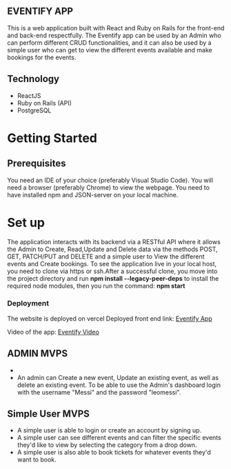 ## EVENTIFY APP

This is a web application built with React and Ruby on Rails for the front-end and back-end respectfully.
The Eventify app can be used by an Admin who can perform different CRUD functionalities, and it can also be used by a simple user who can get to view the different events available and make bookings for the events.


## Technology

- ReactJS
- Ruby on Rails (API)
- PostgreSQL

# Getting Started 

## Prerequisites

You need an IDE of your choice (preferably Visual Studio Code). You will need a browser (preferably Chrome) to view the webpage. You need to have installed npm and JSON-server on your local machine.

# Set up

The application interacts with its backend via a RESTful API where it allows the Admin to Create, Read,Update and Delete data via the methods POST, GET, PATCH/PUT and DELETE and a simple user to View the different events and Create bookings.
To see the application live in your local host, you need to clone via https or ssh.After a successful clone, you move into the project directory and run **npm install --legacy-peer-deps** to install the required node modules, then you run the command: **npm start**

### Deployment
The website is deployed on vercel
Deployed front end link: [Eventify App](new-eventify-2dtvuqmoy-collins7-7.vercel.app)

Video of the app: [Eventify Video](https://watch.screencastify.com/v/5cpDBEjXsaCC9KwpHO1X)


## ADMIN MVPS
- 
- An admin can Create a new event, Update an existing event, as well as delete an existing event.
To be able to use the Admin's dashboard login with the username "Messi" and the password "leomessi".

## Simple User MVPS
- A simple user is able to login or create an account by signing up.
- A simple user can see different events and can filter the specific events they'd like to view by selecting the category from a drop down.
- A simple user is also able to book tickets for whatever events they'd want to book.
